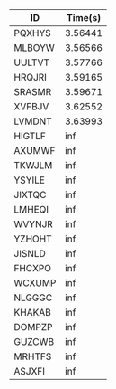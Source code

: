 |ID|Time(s)|
|-|-|
|PQXHYS|3.56441|
|MLBOYW|3.56566|
|UULTVT|3.57766|
|HRQJRI|3.59165|
|SRASMR|3.59671|
|XVFBJV|3.62552|
|LVMDNT|3.63993|
|HIGTLF|inf|
|AXUMWF|inf|
|TKWJLM|inf|
|YSYILE|inf|
|JIXTQC|inf|
|LMHEQI|inf|
|WVYNJR|inf|
|YZHOHT|inf|
|JISNLD|inf|
|FHCXPO|inf|
|WCXUMP|inf|
|NLGGGC|inf|
|KHAKAB|inf|
|DOMPZP|inf|
|GUZCWB|inf|
|MRHTFS|inf|
|ASJXFI|inf|
